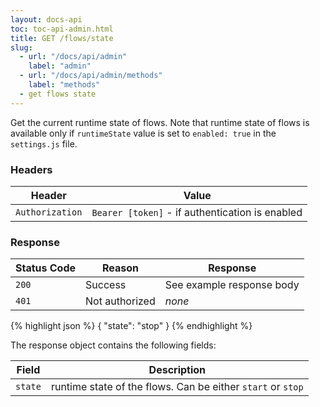 ```yaml
---
layout: docs-api
toc: toc-api-admin.html
title: GET /flows/state
slug:
  - url: "/docs/api/admin"
    label: "admin"
  - url: "/docs/api/admin/methods"
    label: "methods"
  - get flows state
---
```


Get the current runtime state of flows. Note that runtime state of flows is available only if
`runtimeState` value is set to `enabled: true` in the `settings.js` file.

### Headers

Header | Value
-------|-------
`Authorization` | `Bearer [token]` - if authentication is enabled

### Response

Status Code | Reason         | Response
------------|----------------|--------------
`200`       | Success        | See example response body
`401`       | Not authorized | _none_

{% highlight json %}
{
    "state": "stop"
}
{% endhighlight %}

The response object contains the following fields:

Field          | Description
---------------|------------
`state`        | runtime state of the flows. Can be either `start` or `stop`